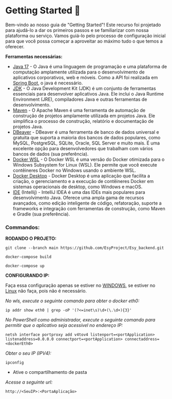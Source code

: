# Getting Started 🥇

Bem-vindo ao nosso guia de "Getting Started"! Este recurso foi projetado para ajudá-lo a dar os primeiros passos e se familiarizar com nossa plataforma ou serviço. Vamos guiá-lo pelo processo de configuração inicial para que você possa começar a aproveitar ao máximo tudo o que temos a oferecer. 


**Ferramentas necessárias:**
- [Java 17](https://www.java.com/download/ie_manual.jsp) - O Java é uma linguagem de programação e uma plataforma de computação amplamente utilizada para o desenvolvimento de aplicativos corporativos, web e móveis. Como a API foi realizada em [Spring Boot](https://spring.io/), o java é necessário.
- [JDK](https://www.oracle.com/br/java/technologies/downloads/) - O Java Development Kit (JDK) é um conjunto de ferramentas essenciais para desenvolver aplicativos Java. Ele inclui o Java Runtime Environment (JRE), compiladores Java e outras ferramentas de desenvolvimento.
- [Maven](https://maven.apache.org/install.html) - O Apache Maven é uma ferramenta de automação de construção de projetos amplamente utilizada em projetos Java. Ele simplifica o processo de construção, relatório e documentação de projetos Java.
- [DBeaver](https://dbeaver.io/download/) - DBeaver é uma ferramenta de banco de dados universal e gratuita que suporta a maioria dos bancos de dados populares, como MySQL, PostgreSQL, SQLite, Oracle, SQL Server e muito mais. É uma excelente opção para desenvolvedores que trabalham com vários bancos de dados (sua preferência).
- [Docker WSL](https://github.com/LuisHBeck/configs/tree/master/docker) - O Docker WSL é uma versão do Docker otimizada para o Windows Subsystem for Linux (WSL). Ele permite que você execute contêineres Docker no Windows usando o ambiente WSL.
- [Docker Desktop](https://www.docker.com/products/docker-desktop/) - Docker Desktop é uma aplicação que facilita a criação, o gerenciamento e a execução de contêineres Docker em sistemas operacionais de desktop, como Windows e macOS.
- [IDE](https://www.jetbrains.com/idea/download/?section=linux) (Intellij) - IntelliJ IDEA é uma das IDEs mais populares para desenvolvimento Java. Oferece uma ampla gama de recursos avançados, como edição inteligente de código, refatoração, suporte a frameworks e integração com ferramentas de construção, como Maven e Gradle (sua preferência).

### Commandos:
**RODANDO O PROJETO:**
```
git clone --branch main https://github.com/EsyProject/Esy_backend.git
```
```
docker-compose build
```
```
docker-compose up
```
**CONFIGURANDO IP:**

Faça essa configuração apenas se estiver no [WINDOWS](https://www.microsoft.com/en-us/software-download/windows10%20), se estiver no [Linux](https://www.kali.org/docs/installation/hard-disk-install/) não faça, pois não é necessário.

*No wls, execute o seguinte comando para obter o docker eth0:*
```
ip addr show eth0 | grep -oP '(?<=inet\s)\d+(\.\d+){3}'
```
*No PowerShell como administrador, execute o seguinte comando para permitir que o aplicativo seja acessível no endereço IP:*
```
netsh interface portproxy add v4tov4 listenport=<portApplication> listenaddress=0.0.0.0 connectport=<portApplication> connectaddress=<dockerEth0>
```
*Obter o seu IP (IPV4):*
```
ipconfig
```
* Ative o compartilhamento de pasta

*Acesse a seguinte url:*

`http://<SeuIP>:<PortaAplicação>`